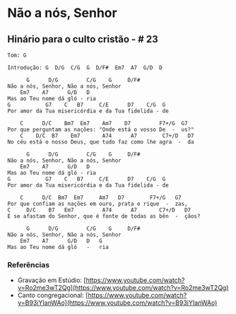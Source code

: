# Não a nós, Senhor
## Hinário para o culto cristão - # 23

```
Tom: G
```

```
Introdução: G  D/G  C/G  G  D/F#  Em7  A7  G/D  D
```

```
      G      D/G         C/G    G     D/F#
Não a nós, Senhor, Não a nós, Senhor
    Em7    A7      G/D   D
Mas ao Teu nome dá gló - ria
G           G7    C   B7     C/E      D7    C/G  G
Por amor da Tua misericórdia e da Tua fidelida - de

    C      D/C    Bm7  Em7    Am7    D7         F7+/G  G7
Por que perguntam as nações: "Onde está o vosso De  -  us?"
    C    D/C  B7    Em7       A74      A7        C7+/D   D7
No céu está o nosso Deus, que tudo faz como lhe agra  -  da

      G      D/G         C/G    G     D/F#
Não a nós, Senhor, Não a nós, Senhor
    Em7    A7      G/D   D
Mas ao Teu nome dá gló - ria
G           G7    C   B7     C/E      D7    C/G  G
Por amor da Tua misericórdia e da Tua fidelida - de

    C      D/C  Bm7  Em7     Am7   D7        F7+/G   G7
Por que confiam as nações em ouro, prata e rique  -  zas,
C     D/C    B7   Em7         A74      A7       C7+/D   D7
E se afastam do Senhor, que é fonte de todas as bên  -  çãos?

      G      D/G         C/G    G     D/F#
Não a nós, Senhor, Não a nós, Senhor
    Em7    A7      G/D   D   G
Mas ao Teu nome dá gló   -   ria
```

### Referências

* Gravação em Estúdio: [https://www.youtube.com/watch?v=Ro2me3wT2Qg](https://www.youtube.com/watch?v=Ro2me3wT2Qg)
* Canto congregacional: [https://www.youtube.com/watch?v=B93iYIanWAo](https://www.youtube.com/watch?v=B93iYIanWAo)
